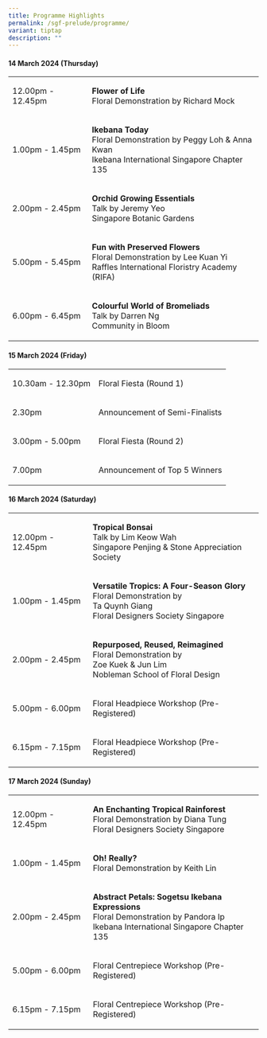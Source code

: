 ```yaml
---
title: Programme Highlights
permalink: /sgf-prelude/programme/
variant: tiptap
description: ""
---
```

<h4><strong>14 March 2024 (Thursday)</strong></h4>
<table>
<tbody>
<tr>
<td rowspan="1" colspan="1">
<p>12.00pm - 12.45pm</p>
</td>
<td rowspan="1" colspan="1">
<p><strong>Flower of Life</strong> 
<br>Floral Demonstration by Richard Mock</p>
</td>
</tr>
<tr>
<td rowspan="1" colspan="1">
<p>1.00pm - 1.45pm<strong><br></strong>
</p>
</td>
<td rowspan="1" colspan="1">
<p><strong>Ikebana Today</strong> 
<br>Floral Demonstration by Peggy Loh &amp; Anna Kwan
<br>Ikebana International Singapore Chapter 135</p>
</td>
</tr>
<tr>
<td rowspan="1" colspan="1">
<p>2.00pm - 2.45pm</p>
</td>
<td rowspan="1" colspan="1">
<p><strong>Orchid Growing Essentials</strong> 
<br>Talk by Jeremy Yeo
<br>Singapore Botanic Gardens</p>
</td>
</tr>
<tr>
<td rowspan="1" colspan="1">
<p>5.00pm - 5.45pm</p>
</td>
<td rowspan="1" colspan="1">
<p><strong>Fun with Preserved Flowers</strong> 
<br>Floral Demonstration by Lee Kuan Yi
<br>Raffles International Floristry Academy (RIFA)</p>
</td>
</tr>
<tr>
<td rowspan="1" colspan="1">
<p>6.00pm - 6.45pm</p>
</td>
<td rowspan="1" colspan="1">
<p><strong>Colourful World of Bromeliads</strong> 
<br>Talk by Darren Ng
<br>Community in Bloom</p>
</td>
</tr>
</tbody>
</table>
<h4><strong>15 March 2024 (Friday)</strong></h4>
<table>
<tbody>
<tr>
<td rowspan="1" colspan="1">
<p>10.30am - 12.30pm</p>
</td>
<td rowspan="1" colspan="1">
<p>Floral Fiesta (Round 1)</p>
</td>
</tr>
<tr>
<td rowspan="1" colspan="1">
<p>2.30pm</p>
</td>
<td rowspan="1" colspan="1">
<p>Announcement of Semi-Finalists</p>
</td>
</tr>
<tr>
<td rowspan="1" colspan="1">
<p>3.00pm - 5.00pm</p>
</td>
<td rowspan="1" colspan="1">
<p>Floral Fiesta (Round 2)</p>
</td>
</tr>
<tr>
<td rowspan="1" colspan="1">
<p>7.00pm</p>
</td>
<td rowspan="1" colspan="1">
<p>Announcement of Top 5 Winners</p>
</td>
</tr>
</tbody>
</table>
<h4><strong>16 March 2024 (Saturday)</strong></h4>
<table>
<tbody>
<tr>
<td rowspan="1" colspan="1">
<p>12.00pm - 12.45pm</p>
</td>
<td rowspan="1" colspan="1">
<p><strong>Tropical Bonsai</strong> 
<br>Talk by Lim Keow Wah
<br>Singapore Penjing &amp; Stone Appreciation Society</p>
</td>
</tr>
<tr>
<td rowspan="1" colspan="1">
<p>1.00pm - 1.45pm</p>
</td>
<td rowspan="1" colspan="1">
<p><strong>Versatile Tropics: A Four-Season Glory</strong> 
<br>Floral Demonstration by
<br>Ta Quynh Giang
<br>Floral Designers Society Singapore</p>
</td>
</tr>
<tr>
<td rowspan="1" colspan="1">
<p>2.00pm - 2.45pm</p>
</td>
<td rowspan="1" colspan="1">
<p><strong>Repurposed, Reused, Reimagined</strong> 
<br>Floral Demonstration by
<br>Zoe Kuek &amp; Jun Lim
<br>Nobleman School of Floral Design</p>
</td>
</tr>
<tr>
<td rowspan="1" colspan="1">
<p>5.00pm - 6.00pm</p>
</td>
<td rowspan="1" colspan="1">
<p>Floral Headpiece Workshop (Pre-Registered)</p>
</td>
</tr>
<tr>
<td rowspan="1" colspan="1">
<p>6.15pm - 7.15pm</p>
</td>
<td rowspan="1" colspan="1">
<p>Floral Headpiece Workshop (Pre-Registered)</p>
</td>
</tr>
</tbody>
</table>
<h4><strong>17 March 2024 (Sunday)</strong></h4>
<table>
<tbody>
<tr>
<td rowspan="1" colspan="1">
<p>12.00pm - 12.45pm</p>
</td>
<td rowspan="1" colspan="1">
<p><strong>An Enchanting Tropical Rainforest</strong>
<br>Floral Demonstration by Diana Tung
<br>Floral Designers Society Singapore</p>
</td>
</tr>
<tr>
<td rowspan="1" colspan="1">
<p>1.00pm - 1.45pm</p>
</td>
<td rowspan="1" colspan="1">
<p><strong>Oh! Really?</strong>
<br>Floral Demonstration by Keith Lin</p>
</td>
</tr>
<tr>
<td rowspan="1" colspan="1">
<p>2.00pm - 2.45pm</p>
</td>
<td rowspan="1" colspan="1">
<p><strong>Abstract Petals: Sogetsu Ikebana Expressions</strong>
<br>Floral Demonstration by Pandora Ip
<br>Ikebana International Singapore Chapter 135</p>
</td>
</tr>
<tr>
<td rowspan="1" colspan="1">
<p>5.00pm - 6.00pm</p>
</td>
<td rowspan="1" colspan="1">
<p>Floral Centrepiece Workshop (Pre-Registered)</p>
</td>
</tr>
<tr>
<td rowspan="1" colspan="1">
<p>6.15pm - 7.15pm</p>
</td>
<td rowspan="1" colspan="1">
<p>Floral Centrepiece Workshop (Pre-Registered)</p>
</td>
</tr>
</tbody>
</table>
<p></p>
